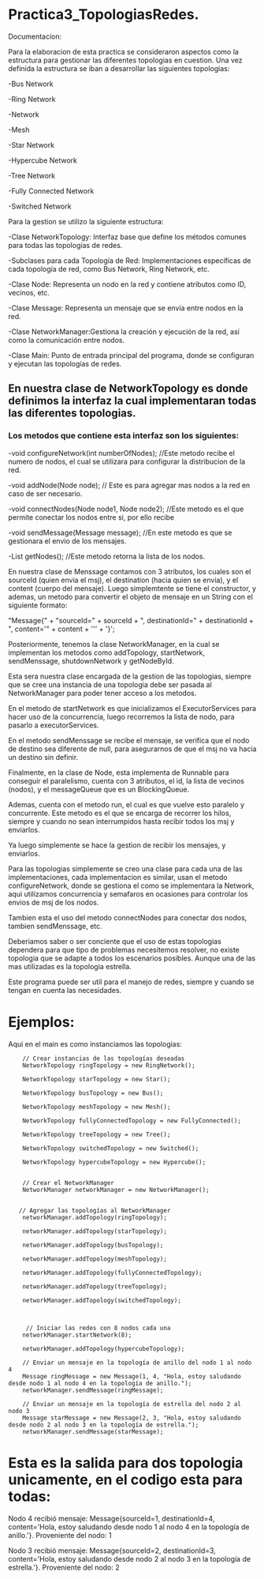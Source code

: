 # Practica3_TopologiasRedes.

Documentacion:

Para la elaboracion de esta practica se consideraron aspectos como la estructura para gestionar
las diferentes topologias en cuestion. Una vez definida la estructura se iban a desarrollar las siguientes topologias:

-Bus Network

-Ring Network

-Network

-Mesh

-Star Network

-Hypercube Network

-Tree Network

-Fully Connected Network

-Switched Network

Para la gestion se utilizo la siguiente estructura:

-Clase NetworkTopology: Interfaz base que define los métodos comunes para todas las topologías de redes.

-Subclases para cada Topología de Red: Implementaciones específicas de cada topología de red, como Bus Network, Ring Network, etc.

-Clase Node: Representa un nodo en la red y contiene atributos como ID, vecinos, etc.

-Clase Message: Representa un mensaje que se envía entre nodos en la red.

-Clase NetworkManager:Gestiona la creación y ejecución de la red, así como la comunicación entre nodos.

-Clase Main: Punto de entrada principal del programa, donde se configuran y ejecutan las topologías de redes.

## En nuestra clase de NetworkTopology es donde definimos la interfaz la cual implementaran todas las diferentes topologias.
### Los metodos que contiene esta interfaz son los siguientes:

-void configureNetwork(int numberOfNodes);   //Este metodo recibe el numero de nodos, el cual se utilizara para configurar la distribucion de la red.

-void addNode(Node node);		    // Este es para agregar mas nodos a la red en caso de ser necesario.

-void connectNodes(Node node1, Node node2); //Este metodo es el que permite conectar los nodos entre si, por ello recibe 

-void sendMessage(Message message);         //En este metodo es que se gestionara el envio de los mensajes.

-List<Node> getNodes();                   //Este metodo retorna la lista de los nodos.


En nuestra clase de Menssage contamos con 3 atributos, los cuales son el sourceId (quien envia el msj), el destination (hacia quien se envia), y el content (cuerpo del mensaje).
Luego simplemtente se tiene el constructor, y ademas, un metodo para convertir el objeto de mensaje en un String con el siguiente formato:

"Message{" +
                "sourceId=" + sourceId +
                ", destinationId=" + destinationId +
                ", content='" + content + '\'' +
                '}';
                
                
Posteriormente, tenemos la clase NetworkManager, en la cual se implementan los metodos como addTopology, 
startNetwork, sendMenssage, shutdownNetwork y getNodeById.

Esta sera nuestra clase encargada de la gestion de las topologias, siempre que se cree una instancia de una topologia debe 
ser pasada al NetworkManager para poder tener acceso a los metodos.

En el metodo de startNetwork es que inicializamos el ExecutorServices para hacer uso de la concurrencia, luego
recorremos la lista de nodo, para pasarlo a executorServices.

En el metodo sendMenssage se recibe el mensaje, se verifica que el nodo de destino sea diferente de null, para asegurarnos
de que el msj no va hacia un destino sin definir.

Finalmente, en la clase de Node, esta implementa de Runnable para conseguir el paralelismo, cuenta con 3 atributos, el id, la lista de vecinos (nodos), y el
messageQueue que es un BlockingQueue.

Ademas, cuenta con el metodo run, el cual es que vuelve esto paralelo y concurrente. Este metodo es el que se encarga de recorrer los hilos, siempre y cuando no sean interrumpidos 
hasta recibir todos los msj y enviarlos.

Ya luego simplemente se hace la gestion de recibir los mensajes, y enviarlos.


Para las topologias simplemente se creo una clase para cada una de las implementaciones,
cada implementacion es similar, usan el metodo configureNetwork, donde se gestiona
el como se implementara la Network, aqui utilizamos concurrencia y semafaros en ocasiones 
para controlar los envios de msj de los nodos.

Tambien esta el uso del metodo connectNodes para conectar dos nodos, tambien sendMenssage, etc.



Deberiamos saber o ser conciente que el uso de estas topologias dependera para que tipo de problemas necesitemos resolver,
no existe topologia que se adapte a todos los escenarios posibles. Aunque una de las mas utilizadas es la topologia estrella.

Este programa puede ser util para el manejo de redes, siempre y cuando se tengan en cuenta las necesidades.



# Ejemplos:

Aqui en el main es como instanciamos las topologias:

        // Crear instancias de las topologías deseadas
        NetworkTopology ringTopology = new RingNetwork();
        
        NetworkTopology starTopology = new Star();
        
        NetworkTopology busTopology = new Bus();
        
        NetworkTopology meshTopology = new Mesh();
        
        NetworkTopology fullyConnectedTopology = new FullyConnected();
        
        NetworkTopology treeTopology = new Tree();
        
        NetworkTopology switchedTopology = new Switched();
        
        NetworkTopology hypercubeTopology = new Hypercube();
        
        
        // Crear el NetworkManager
        NetworkManager networkManager = new NetworkManager();


       // Agregar las topologías al NetworkManager
        networkManager.addTopology(ringTopology);
        
        networkManager.addTopology(starTopology);
        
        networkManager.addTopology(busTopology);
        
        networkManager.addTopology(meshTopology);
        
        networkManager.addTopology(fullyConnectedTopology);
        
        networkManager.addTopology(treeTopology);
        
        networkManager.addTopology(switchedTopology);
        
        
        
         // Iniciar las redes con 8 nodos cada una
        networkManager.startNetwork(8);

        networkManager.addTopology(hypercubeTopology);
        
        // Enviar un mensaje en la topología de anillo del nodo 1 al nodo 4
        Message ringMessage = new Message(1, 4, "Hola, estoy saludando desde nodo 1 al nodo 4 en la topología de anillo.");
        networkManager.sendMessage(ringMessage);

        // Enviar un mensaje en la topología de estrella del nodo 2 al nodo 3
        Message starMessage = new Message(2, 3, "Hola, estoy saludando desde nodo 2 al nodo 3 en la topología de estrella.");
        networkManager.sendMessage(starMessage);
        
        
# Esta es la salida para dos topologia unicamente, en el codigo esta para todas:


Nodo 4 recibió mensaje: Message{sourceId=1, destinationId=4, content='Hola, estoy saludando desde nodo 1 al nodo 4 en la topología de anillo.'}. Proveniente del nodo: 1

Nodo 3 recibió mensaje: Message{sourceId=2, destinationId=3, content='Hola, estoy saludando desde nodo 2 al nodo 3 en la topología de estrella.'}. Proveniente del nodo: 2


